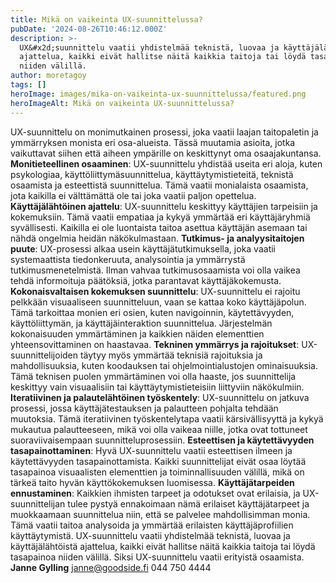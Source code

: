 ```yaml
---
title: Mikä on vaikeinta UX-suunnittelussa?
pubDate: '2024-08-26T10:46:12.000Z'
description: >-
  UX&#x2d;suunnittelu vaatii yhdistelmää teknistä, luovaa ja käyttäjälähtöistä
  ajattelua, kaikki eivät hallitse näitä kaikkia taitoja tai löydä tasapainoa
  niiden välillä.
author: moretagoy
tags: []
heroImage: images/mika-on-vaikeinta-ux-suunnittelussa/featured.png
heroImageAlt: Mikä on vaikeinta UX-suunnittelussa?
---
```


UX-suunnittelu on monimutkainen prosessi, joka vaatii laajan taitopaletin ja ymmärryksen monista eri osa-alueista. Tässä muutamia asioita, jotka vaikuttavat siihen että aiheen ympärille on keskittynyt oma osaajakuntansa. **Monitieteellinen osaaminen**: UX-suunnittelu yhdistää useita eri aloja, kuten psykologiaa, käyttöliittymäsuunnittelua, käyttäytymistieteitä, teknistä osaamista ja esteettistä suunnittelua. Tämä vaatii monialaista osaamista, jota kaikilla ei välttämättä ole tai joka vaatii paljon opettelua. **Käyttäjälähtöinen ajattelu**: UX-suunnittelu keskittyy käyttäjien tarpeisiin ja kokemuksiin. Tämä vaatii empatiaa ja kykyä ymmärtää eri käyttäjäryhmiä syvällisesti. Kaikilla ei ole luontaista taitoa asettua käyttäjän asemaan tai nähdä ongelmia heidän näkökulmastaan. **Tutkimus- ja analyysitaitojen puute**: UX-prosessi alkaa usein käyttäjätutkimuksella, joka vaatii systemaattista tiedonkeruuta, analysointia ja ymmärrystä tutkimusmenetelmistä. Ilman vahvaa tutkimusosaamista voi olla vaikea tehdä informoituja päätöksiä, jotka parantavat käyttäjäkokemusta. **Kokonaisvaltaisen kokemuksen suunnittelu**: UX-suunnittelu ei rajoitu pelkkään visuaaliseen suunnitteluun, vaan se kattaa koko käyttäjäpolun. Tämä tarkoittaa monien eri osien, kuten navigoinnin, käytettävyyden, käyttöliittymän, ja käyttäjäinteraktion suunnittelua. Järjestelmän kokonaisuuden ymmärtäminen ja kaikkien näiden elementtien yhteensovittaminen on haastavaa. **Tekninen ymmärrys ja rajoitukset**: UX-suunnittelijoiden täytyy myös ymmärtää teknisiä rajoituksia ja mahdollisuuksia, kuten koodauksen tai ohjelmointialustojen ominaisuuksia. Tämä teknisen puolen ymmärtäminen voi olla haaste, jos suunnittelija keskittyy vain visuaalisiin tai käyttäytymistieteisiin liittyviin näkökulmiin. **Iteratiivinen ja palautelähtöinen työskentely**: UX-suunnittelu on jatkuva prosessi, jossa käyttäjätestauksen ja palautteen pohjalta tehdään muutoksia. Tämä iteratiivinen työskentelytapa vaatii kärsivällisyyttä ja kykyä mukautua palautteeseen, mikä voi olla vaikeaa niille, jotka ovat tottuneet suoraviivaisempaan suunnitteluprosessiin. **Esteettisen ja käytettävyyden tasapainottaminen**: Hyvä UX-suunnittelu vaatii esteettisen ilmeen ja käytettävyyden tasapainottamista. Kaikki suunnittelijat eivät osaa löytää tasapainoa visuaalisten elementtien ja toiminnallisuuden välillä, mikä on tärkeä taito hyvän käyttökokemuksen luomisessa. **Käyttäjätarpeiden ennustaminen**: Kaikkien ihmisten tarpeet ja odotukset ovat erilaisia, ja UX-suunnittelijan tulee pystyä ennakoimaan nämä erilaiset käyttäjätarpeet ja muokkaamaan suunnittelua niin, että se palvelee mahdollisimman monia. Tämä vaatii taitoa analysoida ja ymmärtää erilaisten käyttäjäprofiilien käyttäytymistä. UX-suunnittelu vaatii yhdistelmää teknistä, luovaa ja käyttäjälähtöistä ajattelua, kaikki eivät hallitse näitä kaikkia taitoja tai löydä tasapainoa niiden välillä. Siksi UX-suunnittelu vaatii erityistä osaamista.   **Janne Gylling** janne@goodside.fi 044 750 4444